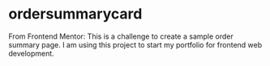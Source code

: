 # ordersummarycard
From Frontend Mentor: This is a challenge to create a sample order summary page. I am using this project to start my portfolio for frontend web development.
